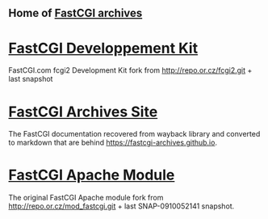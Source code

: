 ## Home of [FastCGI archives](https://fastcgi-archives.github.io/)

# [FastCGI Developpement Kit](https://github.com/FastCGI-Archives/fcgi2)

FastCGI.com fcgi2 Development Kit fork from http://repo.or.cz/fcgi2.git + last snapshot 

# [FastCGI Archives Site](https://github.com/FastCGI-Archives/fastcgi-archives.github.io)

The FastCGI documentation recovered from wayback library and converted to markdown that are behind https://fastcgi-archives.github.io.

# [FastCGI Apache Module](https://github.com/FastCGI-Archives/mod_fastcgi)

The original FastCGI Apache module fork from http://repo.or.cz/mod_fastcgi.git + last SNAP-0910052141 snapshot.
